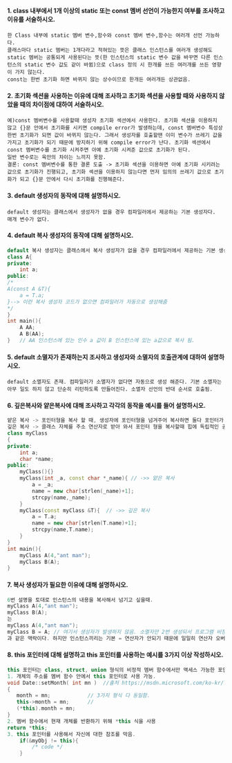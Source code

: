 #### 1. class 내부에서 1개 이상의 static 또는 const 멤버 선언이 가능한지 여부를 조사하고 이유를 서술하시오.

```
한 Class 내부에 static 멤버 변수,함수와 const 멤버 변수,함수는 여러개 선언 가능하다.
클래스마다 static 멤버는 1개다라고 적혀있는 뜻은 클래스 인스턴스를 여러개 생성해도 static 멤버는 공통되게 사용된다는 뜻(한 인스턴스의 static 변수 값을 바꾸면 다른 인스턴스의 static 변수 값도 같이 바뀜)으로 class 정의 시 한개를 쓰든 여러개를 쓰든 영향이 가지 않는다.
const는 한번 초기화 하면 바뀌지 않는 상수이므로 한개든 여러개든 상관없음.
```

#### 2. 초기화 섹션을 사용하는 이유에 대해 조사하고 초기화 섹션을 사용할 때와 사용하지 않았을 때의 차이점에 대하여 서술하시오.

```
예)const 멤버변수를 사용할때 생성자 초기화 섹션에서 사용한다. 초기화 섹션을 이용하지 않고 {}문 안에서 초기화를 시키면 compile error가 발생하는데, const 멤버변수 특성상 한번 초기화가 되면 값이 바뀌지 않는다. 그래서 생성자를 호출할땐 이미 변수가 쓰레기 값을 가지고 초기화가 되기 때문에 방지하기 위해 compile error가 난다. 초기화 섹션에서 const 멤버변수를 초기화 시켜주면 아예 초기화 시켜준 값으로 초기화가 된다.
일반 변수로는 육안의 차이는 느끼지 못함.
결론: const 멤버변수를 통한 결론 도출 -> 초기화 섹션을 이용하면 아예 초기화 시키려는 값으로 초기화가 진행되고, 초기화 섹션을 이용하지 않는다면 먼저 임의의 쓰레기 값으로 초기화가 되고 {}문 안에서 다시 초기화를 진행해준다.
```

#### 3. default 생성자의 동작에 대해 설명하시오.

```
default 생성자는 클래스에서 생성자가 없을 경우 컴파일러에서 제공하는 기본 생성자다.
매개 변수가 없다.
```

#### 4. default 복사 생성자의 동작에 대해 설명하시오.

```c++
default 복사 생성자는 클래스에서 복사 생성자가 없을 경우 컴파일러에서 제공하는 기본 생성자다.
class A{
private:
	int a;
public:
/*
A(const A &T){
	a = T.a;
}--> 이런 복사 생성자 코드가 없으면 컴파일러가 자동으로 생성해줌
*/
}
int main(){
    A AA;
    A B(AA);
}	// AA 인스턴스에 있는 인수 a 값이 B 인스턴스에 있는 a값으로 복사 됨.
```

#### 5. default 소멸자가 존재하는지 조사하고 생성자와 소멸자의 호출관계에 대하여 설명하시오.

```
default 소멸자도 존재. 컴파일러가 소멸자가 없다면 자동으로 생성 해준다. 기본 소멸자는 아무 일도 하지 않고 단순히 리턴하도록 만들어진다. 소멸자 선언의 반대 순서로 호출됨.
```

#### 6. 깊은복사와 얕은복사에 대해 조사하고 각각의 동작을 예시를 들어 설명하시오.

```c++
얕은 복사 -> 포인터형을 복사 할 때, 생성자에 포인터형을 넘겨주어 복사하면 둘다 포인터가 같은 주소를 가르키는 문제가 발생.
깊은 복사 -> 클래스 자체를 주소 연산자로 받아 와서 포인터 형을 복사할때 힙에 독립적인 공간에 생성해서 복사 함.
class myClass
{
private:
    int a;
    char *name;
public:
    myClass(){}
    myClass(int _a, const char *_name){	// ->> 얕은 복사
        a = _a;
        name = new char[strlen(_name)+1];
        strcpy(name,_name);
    }
    myClass(const myClass &T){	// ->> 깊은 복사
        a = T.a;
        name = new char[strlen(T.name)+1];
        strcpy(name,T.name);
    }
}
int main(){
    myClass A(4,"ant man");
    myClass B(A);
}
```

#### 7. 복사 생성자가 필요한 이유에 대해 설명하시오.

```c++
6번 설명을 토대로 인스턴스의 내용을 복사해서 넘기고 싶을때.
myClass A(4,"ant man");
myClass B(A);
는
myClass A(4,"ant man");
myClass B = A; // 여기서 생성자가 발생하지 않음. 소멸자만 2번 생성되서 프로그램 비정상 종료.
과 같은 맥락이다. 하지만 인스턴스끼리는 기본 = 연산자가 안되기 때문에 일일히 연산자 오버로딩을 해줘야한다. 복사를 편하게 하기 위해 복사 생성자가 필요하다.
```

#### 8. this 포인터에 대해 설명하고 this 포인터를 사용하는 예시를 3가지 이상 작성하시오.

```c++
this 포인터는 class, struct, union 형식의 비정적 멤버 함수에서만 액세스 가능한 포인터이며, 멤버 함수가 호출되는 개체를 가리킨다.
1. 개체의 주소를 멤버 함수 안에서 this 포인터로 사용 가능.
void Date::setMonth( int mn )  //출처 https://msdn.microsoft.com/ko-kr/library/y0dddwwd.aspx
{  
   month = mn;            // 3가지 형식 다 동일함.
   this->month = mn;      //
   (*this).month = mn;  
}  
2. 멤버 함수에서 현재 개체를 반환하기 위해 *this 식을 사용
return *this;
3. this 포인터를 사용해서 자신에 대한 참조를 막음.
    if(&myObj != this){
        /* code */
    }
```

